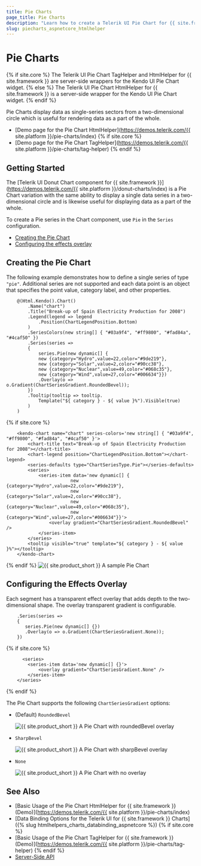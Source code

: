```yaml
---
title: Pie Charts
page_title: Pie Charts
description: "Learn how to create a Telerik UI Pie Chart for {{ site.framework }} and specify its point value, category label, and other properties."
slug: piecharts_aspnetcore_htmlhelper
---
```


# Pie Charts

{% if site.core %}
The Telerik UI Pie Chart TagHelper and HtmlHelper for {{ site.framework }} are server-side wrappers for the Kendo UI Pie Chart widget.
{% else %}
The Telerik UI Pie Chart HtmlHelper for {{ site.framework }} is a server-side wrapper for the Kendo UI Pie Chart widget.
{% endif %}

Pie Charts display data as single-series sectors from a two-dimensional circle which is useful for rendering data as a part of the whole.

* [Demo page for the Pie Chart HtmlHelper](https://demos.telerik.com/{{ site.platform }}/pie-charts/index)
{% if site.core %}
* [Demo page for the Pie Chart TagHelper](https://demos.telerik.com/{{ site.platform }}/pie-charts/tag-helper)
{% endif %}

## Getting Started

The [Telerik UI Donut Chart component for {{ site.framework }}](https://demos.telerik.com/{{ site.platform }}/donut-charts/index) is a Pie Chart variation with the same ability to display a single data series in a two-dimensional circle and is likewise useful for displaying data as a part of the whole.

To create a Pie series in the Chart component, use `Pie` in the `Series` configuration.

* [Creating the Pie Chart](#creating-the-pie-chart)
* [Configuring the effects overlay](#configuring-the-effects-overlay)

## Creating the Pie Chart

The following example demonstrates how to define a single series of type `"pie"`. Additional series are not supported and each data point is an object that specifies the point value, category label, and other properties.

```HtmlHelper
    @(Html.Kendo().Chart()
        .Name("chart")
        .Title("Break-up of Spain Electricity Production for 2008")
        .Legend(legend => legend
            .Position(ChartLegendPosition.Bottom)
        )
        .SeriesColors(new string[] { "#03a9f4", "#ff9800", "#fad84a", "#4caf50" })
        .Series(series =>
        {
            series.Pie(new dynamic[] {
            new {category="Hydro",value=22,color="#9de219"},
            new {category="Solar",value=2,color="#90cc38"},
            new {category="Nuclear",value=49,color="#068c35"},
            new {category="Wind",value=27,color="#006634"}})
            .Overlay(o => o.Gradient(ChartSeriesGradient.RoundedBevel));
        })
        .Tooltip(tooltip => tooltip.
            Template("${ category } - ${ value }%").Visible(true)
        )
    )
```
{% if site.core %}
```TagHelper
    <kendo-chart name="chart" series-colors='new string[] { "#03a9f4", "#ff9800", "#fad84a", "#4caf50" }'>
        <chart-title text="Break-up of Spain Electricity Production for 2008"></chart-title>
        <chart-legend position="ChartLegendPosition.Bottom"></chart-legend>
        <series-defaults type="ChartSeriesType.Pie"></series-defaults>
        <series>
            <series-item data='new dynamic[] {
                        new {category="Hydro",value=22,color="#9de219"},
                        new {category="Solar",value=2,color="#90cc38"},
                        new {category="Nuclear",value=49,color="#068c35"},
                        new {category="Wind",value=27,color="#006634"}}'>
                <overlay gradient="ChartSeriesGradient.RoundedBevel" />
            </series-item>
        </series>
        <tooltip visible="true" template="${ category } - ${ value }%"></tooltip>
    </kendo-chart>
```
{% endif %}
![{{ site.product_short }} A sample Pie Chart](images/pie-chart.png)

## Configuring the Effects Overlay

Each segment has a transparent effect overlay that adds depth to the two-dimensional shape. The overlay transparent gradient is configurable.

```HtmlHelper
    .Series(series =>
    {
       series.Pie(new dynamic[] {})
       .Overlay(o => o.Gradient(ChartSeriesGradient.None));
    })
```
{% if site.core %}
```TagHelper
      <series>
        <series-item data='new dynamic[] {}'>
            <overlay gradient="ChartSeriesGradient.None" />
        </series-item>
    </series>
```
{% endif %}

The Pie Chart supports the following `ChartSeriesGradient` options:

* (Default) `RoundedBevel`

    ![{{ site.product_short }} A Pie Chart with roundedBevel overlay](images/pie-chart-roundedbevel.png)

* `SharpBevel`

    ![{{ site.product_short }} A Pie Chart with sharpBevel overlay](images/chart-pie-overlay-sharpbevel.png)

* `None`

    ![{{ site.product_short }} A Pie Chart with no overlay](images/chart-pie-overlay-none.png)

## See Also

* [Basic Usage of the Pie Chart HtmlHelper for {{ site.framework }} (Demo)](https://demos.telerik.com/{{ site.platform }}/pie-charts/index)
* [Data Binding Options for the Telerik UI for {{ site.framework }} Charts]({% slug htmlhelpers_charts_databinding_aspnetcore %})
{% if site.core %}
* [Basic Usage of the Pie Chart TagHelper for {{ site.framework }} (Demo)](https://demos.telerik.com/{{ site.platform }}/pie-charts/tag-helper)
{% endif %}
* [Server-Side API](/api/chart)
